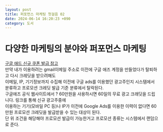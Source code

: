 ```yaml
---
layout: post
title: 퍼포먼스 마케팅 첫걸음 02
date: 2024-06-14 16:20:23 +090
category: 도서
---
```

# 다양한 마케팅의 분야와 퍼포먼스 마케팅  

[구글 애드 신규 쿠폰 발급 참고](https://brunch.co.kr/@primingads/75)  
만약 내가 이용하려는 gmail이메일 주소로 이전에 구글 애즈 계정을 만들었다가 탈퇴하고 다시 크레딧을 받으려해도  
이메일, IP, 기기정보까지 수집해 이전에 구글 ads를 이용했던 광고주인지 시스템에서 분류하고 프로모션 크레딧 발급 기준 분류에서 탈락된다.  
구글애즈 공식 웹사이트에서 ? 60만원을 사용하시면 60일의 무료 광고 크래딧을 드립니다. 링크를 통해 신규 광고주중에  
이용하는 기기(모바일 PC 등)나 IP가 이전에 Google Ads를 이용한 이력이 없다면 60만원 프로모션 크레딧을 발급받을 수 있는 대상이 된다.  
단 위 조건을 해당해야 프로모션 발급이 가능한거고 프로모션 종류는 시스템에서 랜덤으로 준다.  
